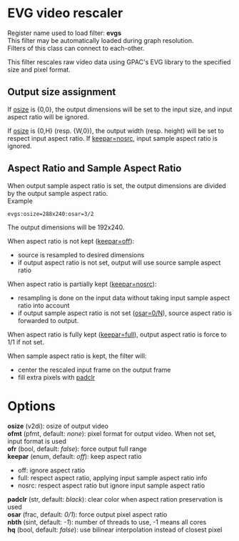 <!-- automatically generated - do not edit, patch gpac/applications/gpac/gpac.c -->

# EVG video rescaler  
  
Register name used to load filter: __evgs__  
This filter may be automatically loaded during graph resolution.  
Filters of this class can connect to each-other.  
  
This filter rescales raw video data using GPAC's EVG library to the specified size and pixel format.  

## Output size assignment  
If [osize](#osize) is {0,0}, the output dimensions will be set to the input size, and input aspect ratio will be ignored.  
  
If [osize](#osize) is {0,H} (resp. {W,0}), the output width (resp. height) will be set to respect input aspect ratio. If [keepar=nosrc](#keepar=nosrc), input sample aspect ratio is ignored.  

## Aspect Ratio and Sample Aspect Ratio  
When output sample aspect ratio is set, the output dimensions are divided by the output sample aspect ratio.  
Example
```
evgs:osize=288x240:osar=3/2
```  
The output dimensions will be 192x240.  
  
When aspect ratio is not kept ([keepar=off](#keepar=off)):  

- source is resampled to desired dimensions  
- if output aspect ratio is not set, output will use source sample aspect ratio  

  
When aspect ratio is partially kept ([keepar=nosrc](#keepar=nosrc)):  

- resampling is done on the input data without taking input sample aspect ratio into account  
- if output sample aspect ratio is not set ([osar=0/N](#osar=0/N)), source aspect ratio is forwarded to output.  

  
When aspect ratio is fully kept ([keepar=full](#keepar=full)), output aspect ratio is force to 1/1 if not set.  
  
When sample aspect ratio is kept, the filter will:  

- center the rescaled input frame on the output frame  
- fill extra pixels with [padclr](#padclr)  

  

# Options    
  
<a id="osize">__osize__</a> (v2di): osize of output video  
<a id="ofmt">__ofmt__</a> (pfmt, default: _none_): pixel format for output video. When not set, input format is used  
<a id="ofr">__ofr__</a> (bool, default: _false_): force output full range  
<a id="keepar">__keepar__</a> (enum, default: _off_): keep aspect ratio  

- off: ignore aspect ratio  
- full: respect aspect ratio, applying input sample aspect ratio info  
- nosrc: respect aspect ratio but ignore input sample aspect ratio  
  
<a id="padclr">__padclr__</a> (str, default: _black_): clear color when aspect ration preservation is used  
<a id="osar">__osar__</a> (frac, default: _0/1_): force output pixel aspect ratio  
<a id="nbth">__nbth__</a> (sint, default: _-1_): number of threads to use, -1 means all cores  
<a id="hq">__hq__</a> (bool, default: _false_): use bilinear interpolation instead of closest pixel  
  
